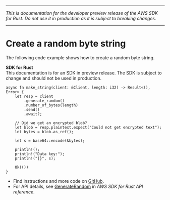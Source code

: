 --------

 *This is documentation for the developer preview release of the AWS SDK for Rust\. Do not use it in production as it is subject to breaking changes\.* 

--------

# Create a random byte string<a name="kms_GenerateRandom_rust_topic"></a>

The following code example shows how to create a random byte string\.

**SDK for Rust**  
This documentation is for an SDK in preview release\. The SDK is subject to change and should not be used in production\.
  

```
async fn make_string(client: &Client, length: i32) -> Result<(), Error> {
    let resp = client
        .generate_random()
        .number_of_bytes(length)
        .send()
        .await?;

    // Did we get an encrypted blob?
    let blob = resp.plaintext.expect("Could not get encrypted text");
    let bytes = blob.as_ref();

    let s = base64::encode(&bytes);

    println!();
    println!("Data key:");
    println!("{}", s);

    Ok(())
}
```
+  Find instructions and more code on [GitHub](https://github.com/awsdocs/aws-doc-sdk-examples/tree/main/rust_dev_preview/kms#code-examples)\. 
+  For API details, see [GenerateRandom](https://awslabs.github.io/aws-sdk-rust/) in *AWS SDK for Rust API reference*\. 